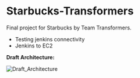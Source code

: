# Starbucks-Transformers
Final project for Starbucks by Team Transformers.


- Testing jenkins connectivity
- Jenkins to EC2


**Draft Architecture:**


![Draft_Architecture](https://user-images.githubusercontent.com/44592616/57203413-bb390600-6f64-11e9-92be-a8f4e46757b0.png)




